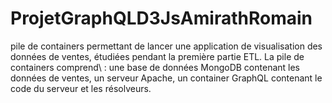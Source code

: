 # ProjetGraphQLD3JsAmirathRomain
pile de containers permettant de lancer une application de visualisation des données de ventes, étudiées pendant la première partie ETL.  La pile de containers comprend\ :      une base de données MongoDB contenant les données de ventes,     un serveur Apache,     un container GraphQL contenant le code du serveur et les résolveurs.
